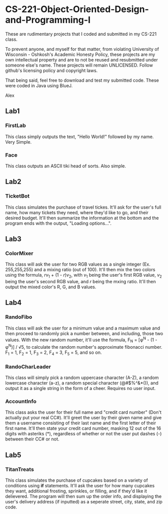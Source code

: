 # CS-221-Object-Oriented-Design-and-Programming-I

These are rudimentary projects that I coded and submitted in my CS-221 class.

To prevent anyone, and myself for that matter, from violating University of Wisconsin - Oshkosh's Academic Honesty Policy,
these projects are my own intellectual property and are to not be reused and resubmitted under someone else's name.
These projects will remain UNLICENSED. Follow github's licensing policy and copyright laws.

That being said, feel free to download and test my submitted code. These were coded in Java using BlueJ.

Alex

## Lab1 ##

### FirstLab ###

This class simply outputs the text, "Hello World!" followed by my name. Very Simple.

### Face ###

This class outputs an ASCII tiki head of sorts. Also simple.

## Lab2 ##

### TicketBot ###

This class simulates the purchase of travel tickes. It'll ask for the user's full name, how many tickets they need, where they'd like to go, and their desired budget. It'll then summarize the information at the bottom and the program ends with the output, "Loading options...".

## Lab3 ##

### ColorMixer ###

This class will ask the user for two RGB values as a single integer (Ex. 255,255,255) and a mixing ratio (out of 100). It'll then mix the two colors using the formula, *rv*<sub>1</sub> + (1 - *r*)*v*<sub>2</sub>, with *v*<sub>1</sub> being the user's first RGB value, *v*<sub>2</sub> being the user's second RGB value, and *r* being the mxing ratio. It'll then output the mixed color's R, G, and B values.

## Lab4 ##

### RandoFibo ###

This class will ask the user for a minimum value and a maximum value and then proceed to randomly pick a number between, and including, those two values. With the new random number, it'll use the formula, F<sub>N</sub> = [φ<sup>N</sup> - (1 - φ<sup>N</sup>)] / √5, to calculate the random number's approximate fibonacci number. F<sub>1</sub> = 1, F<sub>2</sub> = 1, F<sub>3</sub> = 2, F<sub>4</sub> = 3, F<sub>5</sub> = 5, and so on.

### RandoCharLeader ###

This class will simply pick a random uppercase character (A-Z), a random lowercase character (a-z), a random special character (@#$%^&*()), and output it as a single string in the form of a cheer. Requires no user input.

### AccountInfo ###

This class asks the user for their full name and "credit card number" (Don't actually put your real CC#). It'll greet the user by their given name and give them a username consisting of their last name and the first letter of their first name. It'll then state your credit card number, masking 12 out of the 16 digits with asteriks (*), regardless of whether or not the user put dashes (-) between their CC# or not.

## Lab5 ##

### TitanTreats ###

This class simulates the purchase of cupcakes based on a variety of conditions using **if** statements. It'll ask the user for how many cupcakes they want, additional frosting, sprinkles, or filling, and if they'd like it delievered. The program will then sum up the order info, and displaying the user's delivery address (if inputted) as a seperate street, city, state, and zip code.
